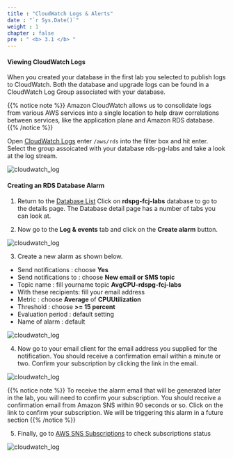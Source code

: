 ```yaml
---
title : "CloudWatch Logs & Alerts"
date : "`r Sys.Date()`"
weight : 1
chapter : false
pre : " <b> 3.1 </b> "
---
```

#### Viewing CloudWatch Logs
When you created your database in the first lab you selected to publish logs to CloudWatch. Both the database and upgrade logs can be found in a CloudWatch Log Group associated with your database.

{{% notice note %}}
Amazon CloudWatch allows us to consolidate logs from various AWS services into a single location to help draw correlations between services, like the application plane and Amazon RDS database.
{{% /notice %}}

Open [CloudWatch Logs](https://console.aws.amazon.com/cloudwatch/home#logs:)  enter ``/aws/rds`` into the filter box and hit enter. Select the group assoicated with your database rds-pg-labs and take a look at the log stream.

![cloudwatch_log](/images/3/3-1/1.png)

#### Creating an RDS Database Alarm
1. Return to the [Database List](https://console.aws.amazon.com/rds/home#databases:)  Click on **rdspg-fcj-labs** database to go to the details page. The Database detail page has a number of tabs you can look at.

2. Now go to the **Log & events** tab and click on the **Create alarm** button.

![cloudwatch_log](/images/3/3-1/2.png)

3. Create a new alarm as shown below. 
- Send notifications : choose **Yes**
- Send notifications to : choose **New email or SMS topic**
- Topic name : fill yourname topic **AvgCPU-rdspg-fcj-labs** 
- With these recipients: fill your email address 
- Metric : choose **Average** of **CPUUtilization**
- Threshold : choose **>= 15 percent**
- Evaluation period : default setting
- Name of alarm : default

![cloudwatch_log](/images/3/3-1/3.png)

4. Now go to your email client for the email address you supplied for the notification. You should receive a confirmation email within a minute or two. Confirm your subscription by clicking the link in the email.

![cloudwatch_log](/images/3/3-1/4.png)

{{% notice note %}}
To receive the alarm email that will be generated later in the lab, you will need to confirm your subscription. You should receive a confirmation email from Amazon SNS within 90 seconds or so. Click on the link to confirm your subscription. We will be triggering this alarm in a future section
{{% /notice %}}

5. Finally, go to [AWS SNS Subscriptions](https://ap-southeast-1.console.aws.amazon.com/sns/v3/home?region=ap-southeast-1#/subscriptions) to check subscriptions status

![cloudwatch_log](/images/3/3-1/5.png)
